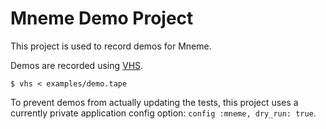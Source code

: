 # Mneme Demo Project

This project is used to record demos for Mneme.

Demos are recorded using [VHS](https://github.com/charmbracelet/vhs).

```shell
$ vhs < examples/demo.tape
```

To prevent demos from actually updating the tests, this project uses a currently private application config option: `config :mneme, dry_run: true`.
